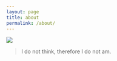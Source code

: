 ```yaml
---
layout: page
title: about
permalink: /about/
---
```


![](https://github.com/jbritain.png)

> I do not think, therefore I do not am.
